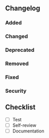 <!--
BEFORE YOU SUBMIT make sure you've done the following:
[ ] Done your work in a personal fork of the original repository
[ ] Created a branch with a useful name
[ ] Include unit tests if appropriate (obviously not necessary for documentation changes)
[ ] Made sure the unit and e2e tests all pass
[ ] Read and signed our [CLA](https://neo4j.com/developer/cla) (the test will fail if you haven't done so)
[ ] Added a short explanation of what you've done and included a relevant screen shot if possible

More details on contributing can be found in CONTRIBUTING.md in the root of this repository. Thank you for your time and interest in the Neo4j Browser! 
-->

Changelog
---------

### Added

### Changed

### Deprecated

### Removed

### Fixed

### Security

Checklist
---------

* [ ] Test
* [ ] Self-review
* [ ] Documentation
